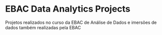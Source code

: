 # EBAC Data Analytics Projects
Projetos realizados no curso da EBAC de Análise de Dados e imersões de dados também realizadas pela EBAC
